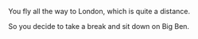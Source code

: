 You fly all the way to London, which is quite a distance.

So you decide to take a break and sit down on Big Ben.